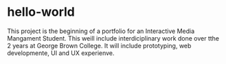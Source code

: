 # hello-world
This project is the beginning of a portfolio for an Interactive Media Mangament Student.
This weill include interdiciplinary work done over tthe 2 years at George Brown College. It will include prototyping, web developmente, UI and UX experienve. 
